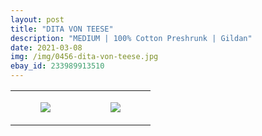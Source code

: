 ```yaml
---
layout: post
title: "DITA VON TEESE"
description: "MEDIUM | 100% Cotton Preshrunk | Gildan"
date: 2021-03-08
img: /img/0456-dita-von-teese.jpg
ebay_id: 233989913510
---
```




<table style="width:100%;"><tr><td style="vertical-align:top;">
      <figure class="tmblr-full" data-orig-height="2048" data-orig-width="1365" data-orig-src="https://concertshirts.netlify.app/shirts/0456/0456-01.jpg"><img src="https://64.media.tumblr.com/e4a34ca715c3b1d33b03418cd1badf98/61b3c3e78cf41cf8-f5/s540x810/af41143b65fb710ad2712493ad58b95ae8957f95.jpg" data-orig-height="2048" data-orig-width="1365" data-orig-src="https://concertshirts.netlify.app/shirts/0456/0456-01.jpg"/></figure></td>
    <td style="vertical-align:top;">
      <figure class="tmblr-full" data-orig-height="2048" data-orig-width="1365" data-orig-src="https://concertshirts.netlify.app/shirts/0456/0456-02.jpg"><img src="https://64.media.tumblr.com/df713b6e4a0c78fdbc0c5fab7efa305d/61b3c3e78cf41cf8-02/s540x810/5f8f0fa95b4b88fcee88f2e59a8108e74b9476be.jpg" data-orig-height="2048" data-orig-width="1365" data-orig-src="https://concertshirts.netlify.app/shirts/0456/0456-02.jpg"/></figure></td>
  </tr></table>
